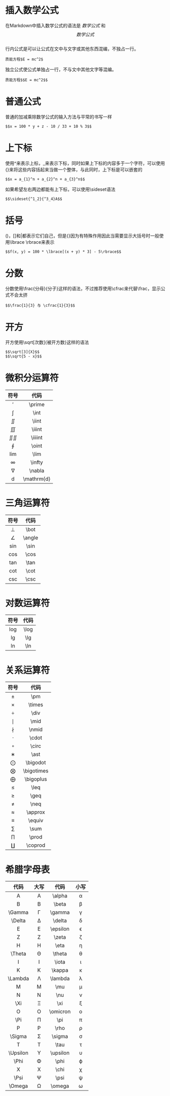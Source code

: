 # 插入数学公式
在Markdown中插入数学公式的语法是 $数学公式$ 和 $$数学公式$$                       
行内公式是可以让公式在文中与文字或其他东西混编，不独占一行。
```
质能方程$E = mc^2$
```
独立公式使公式单独占一行，不与文中其他文字等混编。
```
质能方程$$E = mc^2$$
```

# 普通公式
普通的加减乘除数学公式的输入方法与平常的书写一样
```
$$x = 100 * y + z - 10 / 33 + 10 % 3$$
```

# 上下标
使用^来表示上标，_来表示下标，同时如果上下标的内容多于一个字符，可以使用{}来将这些内容括起来当做一个整体，与此同时，上下标是可以嵌套的
```
$$x = a_{1}^n + a_{2}^n + a_{3}^n$$
```
如果希望左右两边都能有上下标，可以使用\sideset语法
```
$$\sideset{^1_2}{^3_4}A$$
```

# 括号
()，[]和|都表示它们自己，但是{}因为有特殊作用因此当需要显示大括号时一般使用\lbrace \rbrace来表示
```
$$f(x, y) = 100 * \lbrace[(x + y) * 3] - 5\rbrace$$

```

# 分数 
分数使用\frac{分母}{分子}这样的语法，不过推荐使用\cfrac来代替\frac，显示公式不会太挤
```
$$\frac{1}{3} 与 \cfrac{1}{3}$$

```

# 开方
开方使用\sqrt[次数]{被开方数}这样的语法
```
$$\sqrt[3]{X}$$
$$\sqrt{5 - x}$$

```

# 微积分运算符
|符号|	代码|
|:-:|:-:|
|′	|\prime|
|∫|	\int|
|∬|	\iint|
|∭|	\iiint|
|∬∬	|\iiiint|
|∮|	\oint|
|lim|	\lim|
|∞|	\infty|
|∇|	\nabla|
|d	|\mathrm{d}|


# 三角运算符

|符号|	代码|
|:-:|:-:|
|⊥|	\bot|
|∠|	\angle|
|sin|	\sin|
|cos|	\cos|
|tan|	\tan|
|cot|	\cot|
|csc|	\csc|

# 对数运算符
|符号|代码|
|:-:|:-:|
|log|	\log|
|lg|	\lg|
|ln|	\ln|

# 关系运算符
|符号|	代码|
|:-:|:-:|
|±|	\pm|
|×|	\times|
|÷|	\div|
|∣|	\mid|
|∤|	\nmid|
|⋅|	\cdot|
|∘|	\circ|
|∗|	\ast|
|⨀|	\bigodot|
|⨂|	\bigotimes|
|⨁|	\bigoplus|
|≤|	\leq|
|≥|	\geq|
|≠|	\neq|
|≈|	\approx|
|≡|	\equiv|
|∑|	\sum|
|∏|	\prod|
|∐|	\coprod|

# 希腊字母表

|代码|	大写|	代码|	小写|
|:-:|:-:|:-:|:-:|
|A|	A|	\alpha|	α|
|B|	B|	\beta|	β|
|\Gamma|	Γ	|\gamma	|γ|
|\Delta|	Δ|	\delta|	δ|
|E	|E|	\epsilon|	ϵ|
|Z|	Z|	\zeta|	ζ|
|H|	H	|\eta	|η|
|\Theta|	Θ|	\theta|	θ|
|I	|I|	\iota|	ι|
|K|	K	|\kappa|	κ|
|\Lambda|	Λ|	\lambda|	λ|
|M|	M|	\mu|	μ|
|N|	N|\nu|	ν|
|\Xi|	Ξ|	\xi|	ξ|
|O|	O|	\omicron|	ο|
|\Pi|	Π|	\pi|	π|
|P|	P|	\rho|	ρ|
|\Sigma|	Σ|	\sigma|	σ|
|T|	T|	\tau|	τ|
|\Upsilon|	Υ|	\upsilon|	υ|
|\Phi|	Φ|	\phi|	ϕ|
|X|	X|	\chi|	χ|
|\Psi|	Ψ|	\psi|	ψ|
|\Omega|	Ω|	\omega|	ω|
